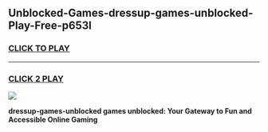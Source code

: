
## Unblocked-Games-dressup-games-unblocked-Play-Free-p653l
<h3>
<a href="https://premium76.site?title=dressup-games-unblocked&ref=23A">CLICK TO PLAY</a></h3>
<hr>

<h3>
<a href="https://premium76.site?title=dressup-games-unblocked&ref=23A">CLICK 2 PLAY</a>
  
</h3>

<a href="https://premium76.site?title=dressup-games-unblocked&ref=23A"><img src="https://clearcache.store/games.png"></a>


**dressup-games-unblocked games unblocked: Your Gateway to Fun and Accessible Online Gaming**
